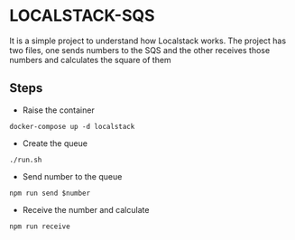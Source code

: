 # LOCALSTACK-SQS
It is a simple project to understand how Localstack works.
The project has two files, one sends numbers to the SQS and the other receives those numbers and calculates the square of them

## Steps
* Raise the container
````
docker-compose up -d localstack
````
* Create the queue
````
./run.sh
````
* Send number to the queue
````
npm run send $number
````
* Receive the number and calculate
`````
npm run receive
`````